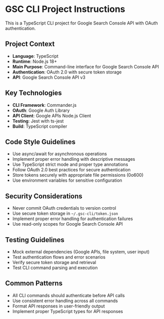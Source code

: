 <!-- Use this file to provide workspace-specific custom instructions to Copilot. For more details, visit https://code.visualstudio.com/docs/copilot/copilot-customization#_use-a-githubcopilotinstructionsmd-file -->

# GSC CLI Project Instructions

This is a TypeScript CLI project for Google Search Console API with OAuth authentication.

## Project Context

- **Language**: TypeScript
- **Runtime**: Node.js 18+
- **Main Purpose**: Command-line interface for Google Search Console API
- **Authentication**: OAuth 2.0 with secure token storage
- **API**: Google Search Console API v3

## Key Technologies

- **CLI Framework**: Commander.js
- **OAuth**: Google Auth Library
- **API Client**: Google APIs Node.js Client
- **Testing**: Jest with ts-jest
- **Build**: TypeScript compiler

## Code Style Guidelines

- Use async/await for asynchronous operations
- Implement proper error handling with descriptive messages
- Use TypeScript strict mode and proper type annotations
- Follow OAuth 2.0 best practices for secure authentication
- Store tokens securely with appropriate file permissions (0o600)
- Use environment variables for sensitive configuration

## Security Considerations

- Never commit OAuth credentials to version control
- Use secure token storage in `~/.gsc-cli/token.json`
- Implement proper error handling for authentication failures
- Use read-only scopes for Google Search Console API

## Testing Guidelines

- Mock external dependencies (Google APIs, file system, user input)
- Test authentication flows and error scenarios
- Verify secure token storage and retrieval
- Test CLI command parsing and execution

## Common Patterns

- All CLI commands should authenticate before API calls
- Use consistent error handling across all commands
- Format API responses in user-friendly output
- Implement proper TypeScript types for API responses
